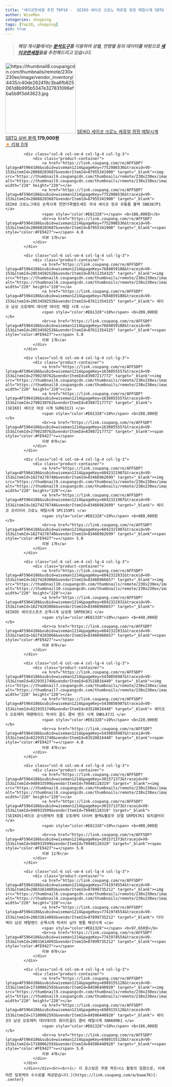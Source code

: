 ```yaml
---
title: "세이코면세점 추천 TOP10 -  SEIKO 세이코 크로노 캐쥬얼 정장 메탈시계 SBTQ 실버 블랙 "
author: WiseMan
categories: shopping
tags: [Top10, shopping]
pin: true
---
```


> ##### 해당 게시물에서는 [**분석도구**](https://itemscout.io/)를 이용하여 **성별**, **연령별** 등의 데이터를 바탕으로 [**세이코면세점**](https://link.coupang.com/a/baae76)들을 추천해드리고 있습니다.
<div class="container"><div class="row">
            <div class="col-6 col-sm-4 col-lg-4 col-lg-3">
                <div class="product-container">
                    <a href="https://link.coupang.com/re/AFFSDP?lptag=AF5964186&subid=wiseman1214&pageKey=7826605278&traceid=V0-153&itemId=21273845343&vendorItemId=88334008669" target="_blank"><img src="https://thumbnail8.coupangcdn.com/thumbnails/remote/230x230ex/image/vendor_inventory/4435/c40de262419c3ba6fb825061d8b995b5347e327831096efba5b9f3d43623.jpg" alt="https://thumbnail8.coupangcdn.com/thumbnails/remote/230x230ex/image/vendor_inventory/4435/c40de262419c3ba6fb825061d8b995b5347e327831096efba5b9f3d43623.jpg" width="220" height="220"></a>
                    <a href="https://link.coupang.com/re/AFFSDP?lptag=AF5964186&subid=wiseman1214&pageKey=7826605278&traceid=V0-153&itemId=21273845343&vendorItemId=88334008669" target="_blank"> SEIKO 세이코 크로노 캐쥬얼 정장 메탈시계 SBTQ 실버 블랙 </a>
                    <span style="color:#E61328"></span> <b>179,000원</b>
                    <br><a href="https://link.coupang.com/re/AFFSDP?lptag=AF5964186&subid=wiseman1214&pageKey=7826605278&traceid=V0-153&itemId=21273845343&vendorItemId=88334008669" target="_blank"><span style="color:#FE9427">★</span> 
                    리뷰 0개</a>
                </div>
            </div>
            
            <div class="col-6 col-sm-4 col-lg-4 col-lg-3">
                <div class="product-container">
                    <a href="https://link.coupang.com/re/AFFSDP?lptag=AF5964186&subid=wiseman1214&pageKey=7752986536&traceid=V0-153&itemId=20888203687&vendorItemId=87955341900" target="_blank"><img src="https://thumbnail9.coupangcdn.com/thumbnails/remote/230x230ex/image/vendor_inventory/1fd3/90eba9e87c0abc84cc83a8b32441eef6470b1ed5dbbe13324d564d1d4f44.jpg" alt="https://thumbnail9.coupangcdn.com/thumbnails/remote/230x230ex/image/vendor_inventory/1fd3/90eba9e87c0abc84cc83a8b32441eef6470b1ed5dbbe13324d564d1d4f44.jpg" width="220" height="220"></a>
                    <a href="https://link.coupang.com/re/AFFSDP?lptag=AF5964186&subid=wiseman1214&pageKey=7752986536&traceid=V0-153&itemId=20888203687&vendorItemId=87955341900" target="_blank"> SEIKO 크로노그래프 손목시계 천연가죽벨트세트 국내 세이코 정규 유통품 블랙 SND367P1 </a>
                    <span style="color:#E61328"></span> <b>188,000원</b>
                    <br><a href="https://link.coupang.com/re/AFFSDP?lptag=AF5964186&subid=wiseman1214&pageKey=7752986536&traceid=V0-153&itemId=20888203687&vendorItemId=87955341900" target="_blank"><span style="color:#FE9427">★</span> 4.0
                    리뷰 1개</a>
                </div>
            </div>
            
            <div class="col-6 col-sm-4 col-lg-4 col-lg-3">
                <div class="product-container">
                    <a href="https://link.coupang.com/re/AFFSDP?lptag=AF5964186&subid=wiseman1214&pageKey=7684859188&traceid=V0-153&itemId=20534502526&vendorItemId=87611354325" target="_blank"><img src="https://thumbnail6.coupangcdn.com/thumbnails/remote/230x230ex/image/vendor_inventory/1848/7d6b926386f367bf35cebd4eb4c8e2c134137420dac01dbbfc1445c8b32b.jpg" alt="https://thumbnail6.coupangcdn.com/thumbnails/remote/230x230ex/image/vendor_inventory/1848/7d6b926386f367bf35cebd4eb4c8e2c134137420dac01dbbfc1445c8b32b.jpg" width="220" height="220"></a>
                    <a href="https://link.coupang.com/re/AFFSDP?lptag=AF5964186&subid=wiseman1214&pageKey=7684859188&traceid=V0-153&itemId=20534502526&vendorItemId=87611354325" target="_blank"> 세이코 남성 오토매틱 데이앤 데이트 메탈 시계 </a>
                    <span style="color:#E61328">10%</span> <b>209,000원</b>
                    <br><a href="https://link.coupang.com/re/AFFSDP?lptag=AF5964186&subid=wiseman1214&pageKey=7684859188&traceid=V0-153&itemId=20534502526&vendorItemId=87611354325" target="_blank"><span style="color:#FE9427">★</span> 5.0
                    리뷰 1개</a>
                </div>
            </div>
            
            <div class="col-6 col-sm-4 col-lg-4 col-lg-3">
                <div class="product-container">
                    <a href="https://link.coupang.com/re/AFFSDP?lptag=AF5964186&subid=wiseman1214&pageKey=1636055557&traceid=V0-153&itemId=2790230762&vendorItemId=83987217772" target="_blank"><img src="https://thumbnail6.coupangcdn.com/thumbnails/remote/230x230ex/image/vendor_inventory/e9bd/4fa61ff28da3ddd2916d88bbb26c1fd3adaac5536383e7867385efed6644.jpg" alt="https://thumbnail6.coupangcdn.com/thumbnails/remote/230x230ex/image/vendor_inventory/e9bd/4fa61ff28da3ddd2916d88bbb26c1fd3adaac5536383e7867385efed6644.jpg" width="220" height="220"></a>
                    <a href="https://link.coupang.com/re/AFFSDP?lptag=AF5964186&subid=wiseman1214&pageKey=1636055557&traceid=V0-153&itemId=2790230762&vendorItemId=83987217772" target="_blank"> [SEIKO] 세이코 여성 시계 SUR633J1 </a>
                    <span style="color:#E61328">10%</span> <b>288,000원</b>
                    <br><a href="https://link.coupang.com/re/AFFSDP?lptag=AF5964186&subid=wiseman1214&pageKey=1636055557&traceid=V0-153&itemId=2790230762&vendorItemId=83987217772" target="_blank"><span style="color:#FE9427">★</span> 
                    리뷰 0개</a>
                </div>
            </div>
            
            <div class="col-6 col-sm-4 col-lg-4 col-lg-3">
                <div class="product-container">
                    <a href="https://link.coupang.com/re/AFFSDP?lptag=AF5964186&subid=wiseman1214&pageKey=6842321907&traceid=V0-153&itemId=16274278740&vendorItemId=83466962699" target="_blank"><img src="https://thumbnail9.coupangcdn.com/thumbnails/remote/230x230ex/image/vendor_inventory/9785/072114abcb6562015bdf23bf323e5e1491effe9de7f0057572a59e876eca.jpg" alt="https://thumbnail9.coupangcdn.com/thumbnails/remote/230x230ex/image/vendor_inventory/9785/072114abcb6562015bdf23bf323e5e1491effe9de7f0057572a59e876eca.jpg" width="220" height="220"></a>
                    <a href="https://link.coupang.com/re/AFFSDP?lptag=AF5964186&subid=wiseman1214&pageKey=6842321907&traceid=V0-153&itemId=16274278740&vendorItemId=83466962699" target="_blank"> 세이코 프리미어 크로노 메탈시계 SPC159P1 </a>
                    <span style="color:#E61328">10%</span> <b>880,000원</b>
                    <br><a href="https://link.coupang.com/re/AFFSDP?lptag=AF5964186&subid=wiseman1214&pageKey=6842321907&traceid=V0-153&itemId=16274278740&vendorItemId=83466962699" target="_blank"><span style="color:#FE9427">★</span> 5.0
                    리뷰 1개</a>
                </div>
            </div>
            
            <div class="col-6 col-sm-4 col-lg-4 col-lg-3">
                <div class="product-container">
                    <a href="https://link.coupang.com/re/AFFSDP?lptag=AF5964186&subid=wiseman1214&pageKey=6842322831&traceid=V0-153&itemId=16274283066&vendorItemId=83466966657" target="_blank"><img src="https://thumbnail10.coupangcdn.com/thumbnails/remote/230x230ex/image/vendor_inventory/c5be/d9d99ebbc03329668eb93597c4b27a103835ecb58f541d0071133afdba09.jpg" alt="https://thumbnail10.coupangcdn.com/thumbnails/remote/230x230ex/image/vendor_inventory/c5be/d9d99ebbc03329668eb93597c4b27a103835ecb58f541d0071133afdba09.jpg" width="220" height="220"></a>
                    <a href="https://link.coupang.com/re/AFFSDP?lptag=AF5964186&subid=wiseman1214&pageKey=6842322831&traceid=V0-153&itemId=16274283066&vendorItemId=83466966657" target="_blank"> SEIKO5 세이코스포츠 손목시계 남성용 SRPD63K1 </a>
                    <span style="color:#E61328">10%</span> <b>440,000원</b>
                    <br><a href="https://link.coupang.com/re/AFFSDP?lptag=AF5964186&subid=wiseman1214&pageKey=6842322831&traceid=V0-153&itemId=16274283066&vendorItemId=83466966657" target="_blank"><span style="color:#FE9427">★</span> 
                    리뷰 0개</a>
                </div>
            </div>
            
            <div class="col-6 col-sm-4 col-lg-4 col-lg-3">
                <div class="product-container">
                    <a href="https://link.coupang.com/re/AFFSDP?lptag=AF5964186&subid=wiseman1214&pageKey=5430856987&traceid=V0-153&itemId=8229351740&vendorItemId=83528816440" target="_blank"><img src="https://thumbnail7.coupangcdn.com/thumbnails/remote/230x230ex/image/vendor_inventory/b397/b985e1a4156788b1364acde0dbe1344aa7c138a7ca9b59f194bfc6cfc954.jpg" alt="https://thumbnail7.coupangcdn.com/thumbnails/remote/230x230ex/image/vendor_inventory/b397/b985e1a4156788b1364acde0dbe1344aa7c138a7ca9b59f194bfc6cfc954.jpg" width="220" height="220"></a>
                    <a href="https://link.coupang.com/re/AFFSDP?lptag=AF5964186&subid=wiseman1214&pageKey=5430856987&traceid=V0-153&itemId=8229351740&vendorItemId=83528816440" target="_blank"> 세이코5 오토매틱 재팬메이드 럭셔리 골드 콤비 맨즈 시계 SNKL47J1 </a>
                    <span style="color:#E61328">10%</span> <b>220,000원</b>
                    <br><a href="https://link.coupang.com/re/AFFSDP?lptag=AF5964186&subid=wiseman1214&pageKey=5430856987&traceid=V0-153&itemId=8229351740&vendorItemId=83528816440" target="_blank"><span style="color:#FE9427">★</span> 4.0
                    리뷰 4개</a>
                </div>
            </div>
            
            <div class="col-6 col-sm-4 col-lg-4 col-lg-3">
                <div class="product-container">
                    <a href="https://link.coupang.com/re/AFFSDP?lptag=AF5964186&subid=wiseman1214&pageKey=301571373&traceid=V0-153&itemId=948933599&vendorItemId=79948118319" target="_blank"><img src="https://thumbnail8.coupangcdn.com/thumbnails/remote/230x230ex/image/vendor_inventory/0f1a/d0858336c500151af6f094bac65dbc133dd17a6230ce2d74eb13dac44297.jpg" alt="https://thumbnail8.coupangcdn.com/thumbnails/remote/230x230ex/image/vendor_inventory/0f1a/d0858336c500151af6f094bac65dbc133dd17a6230ce2d74eb13dac44297.jpg" width="220" height="220"></a>
                    <a href="https://link.coupang.com/re/AFFSDP?lptag=AF5964186&subid=wiseman1214&pageKey=301571373&traceid=V0-153&itemId=948933599&vendorItemId=79948118319" target="_blank"> [SEIKO5]세이코 공식판매처 정품 오토메틱 다이버 블랙&옐로우 모델 SRPD57K1 워치갤러리 </a>
                    <span style="color:#E61328">10%</span> <b>400,000원</b>
                    <br><a href="https://link.coupang.com/re/AFFSDP?lptag=AF5964186&subid=wiseman1214&pageKey=301571373&traceid=V0-153&itemId=948933599&vendorItemId=79948118319" target="_blank"><span style="color:#FE9427">★</span> 5.0
                    리뷰 11개</a>
                </div>
            </div>
            
            <div class="col-6 col-sm-4 col-lg-4 col-lg-3">
                <div class="product-container">
                    <a href="https://link.coupang.com/re/AFFSDP?lptag=AF5964186&subid=wiseman1214&pageKey=7741974554&traceid=V0-153&itemId=20831614093&vendorItemId=87899735212" target="_blank"><img src="https://thumbnail6.coupangcdn.com/thumbnails/remote/230x230ex/image/vendor_inventory/4b3c/9940acd58e08875aa7c98b33ee96a0157936f8c33c566de56ac2f50dd9a2.jpg" alt="https://thumbnail6.coupangcdn.com/thumbnails/remote/230x230ex/image/vendor_inventory/4b3c/9940acd58e08875aa7c98b33ee96a0157936f8c33c566de56ac2f50dd9a2.jpg" width="220" height="220"></a>
                    <a href="https://link.coupang.com/re/AFFSDP?lptag=AF5964186&subid=wiseman1214&pageKey=7741974554&traceid=V0-153&itemId=20831614093&vendorItemId=87899735212" target="_blank"> 더이케이 남성 메탈밴드 손목시계 럭셔리 남자 명품 패션시계 </a>
                    <span style="color:#E61328"></span> <b>97,650원</b>
                    <br><a href="https://link.coupang.com/re/AFFSDP?lptag=AF5964186&subid=wiseman1214&pageKey=7741974554&traceid=V0-153&itemId=20831614093&vendorItemId=87899735212" target="_blank"><span style="color:#FE9427">★</span> 
                    리뷰 0개</a>
                </div>
            </div>
            
            <div class="col-6 col-sm-4 col-lg-4 col-lg-3">
                <div class="product-container">
                    <a href="https://link.coupang.com/re/AFFSDP?lptag=AF5964186&subid=wiseman1214&pageKey=6989155128&traceid=V0-153&itemId=17100062593&vendorItemId=84506440920" target="_blank"><img src="https://thumbnail9.coupangcdn.com/thumbnails/remote/230x230ex/image/vendor_inventory/6366/70f3b2635dcf9e0f069670fa25d2a7401ab239cbf34797973e1eeea1531a.jpg" alt="https://thumbnail9.coupangcdn.com/thumbnails/remote/230x230ex/image/vendor_inventory/6366/70f3b2635dcf9e0f069670fa25d2a7401ab239cbf34797973e1eeea1531a.jpg" width="220" height="220"></a>
                    <a href="https://link.coupang.com/re/AFFSDP?lptag=AF5964186&subid=wiseman1214&pageKey=6989155128&traceid=V0-153&itemId=17100062593&vendorItemId=84506440920" target="_blank"> 세이코5 남성 오토매틱 데이데이트 화이트골드 콤비 메탈시계 SNKK09K1 </a>
                    <span style="color:#E61328">10%</span> <b>166,000원</b>
                    <br><a href="https://link.coupang.com/re/AFFSDP?lptag=AF5964186&subid=wiseman1214&pageKey=6989155128&traceid=V0-153&itemId=17100062593&vendorItemId=84506440920" target="_blank"><span style="color:#FE9427">★</span> 5.0
                    리뷰 4개</a>
                </div>
            </div>
            </div></div><br><br>[👉 이 포스팅은 쿠팡 파트너스 활동의 일환으로, 이에 따른 일정액의 수수료를 제공받습니다.](https://link.coupang.com/a/baae76){: .center}